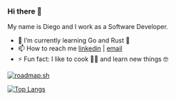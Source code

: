 ### Hi there 👋
My name is Diego and I work as a Software Developer.

- 🌱 I’m currently learning Go and Rust :crab:
- 📫 How to reach me [linkedin](https://www.linkedin.com/in/diego-sano/) | [email](mailto:diegocsano@outlook.com)
- ⚡ Fun fact: I like to cook 👨‍🍳 and learn new things 🤓 

[![roadmap.sh](https://api.roadmap.sh/v1-badge/tall/645b99845e197f85a2c298c2?variant=dark&roadmaps=backend%2Cgolang%2Crust)](https://roadmap.sh)

[![Top Langs](https://github-readme-stats.vercel.app/api/top-langs/?username=diegosano&layout=compact&theme=rose_pine&hide=html,css,scss,java)](https://github.com/anuraghazra/github-readme-stats)
